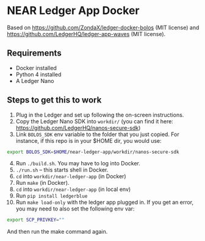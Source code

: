 # NEAR Ledger App Docker

Based on https://github.com/ZondaX/ledger-docker-bolos (MIT license) and https://github.com/LedgerHQ/ledger-app-waves (MIT license).

## Requirements

* Docker installed
* Python 4 installed
* A Ledger Nano

## Steps to get this to work

1. Plug in the Ledger and set up following the on-screen instructions.
2. Copy the Ledger Nano SDK into `workdir/` (you can find it here: https://github.com/LedgerHQ/nanos-secure-sdk)
3. Link `BOLOS_SDK` env variable to the folder that you just copied. For instance, if this repo is in your $HOME dir, you would use:
  
  ```bash
  export BOLOS_SDK=$HOME/near-ledger-app/workdir/nanos-secure-sdk
  ```

4. Run `./build.sh`. You may have to log into Docker.
5. `./run.sh` – this starts shell in Docker.
6. `cd` into `workdir/near-ledger-app` (in Docker) 
7. Run `make` (in Docker).
8. `cd` into `workdir/near-ledger-app` (in local env) 
9. Run `pip install ledgerblue`
10. Run `make load-only` with the ledger app plugged in. If you get an error, you may need to also set the following env var:
  
  ```bash
  export SCP_PRIVKEY=""
  ```

  And then run the make command again.
